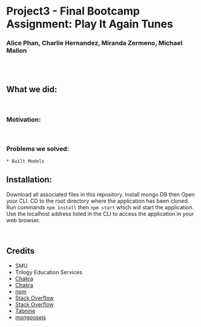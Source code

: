 # Project3 - Final Bootcamp Assignment: Play It Again Tunes
### Alice Phan, Charlie Hernandez, Miranda Zermeno, Michael Mallon
<br>
<br>

## What we did: 

<br>

### Motivation:

<br>

### Problems we solved:
    * Built Models



## Installation:
Download all associated files in this repository. Install mongo DB then Open your CLI. CD to the root directory where the application has been cloned. Run commands `npm install` then `npm start` which will start the application. Use the localhost address listed in the CLI to access the application in your web browser.

<br>

## Credits
- SMU
- Trilogy Education Services
- [Chakra](https://chakra-ui.com/docs/getting-started)
- [Chakra](https://chakra-ui.com/docs/media-and-icons/icon)
- [npm](https://www.npmjs.com/package/react-router-dom)
- [Stack Overflow](https://stackoverflow.com/questions/66839427/mongoose-middleware-schema-presave)
- [Stack Overflow](https://stackoverflow.com/questions/46693430/what-are-salt-rounds-and-how-are-salts-stored-in-bcrypt)
- [Tabnine](https://www.tabnine.com/code/javascript/functions/bcrypt/compare)
- [mongoosejs](https://mongoosejs.com/docs/schematypes.html)
